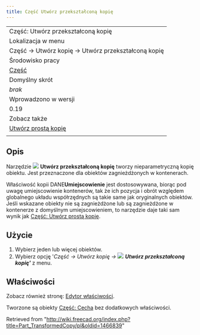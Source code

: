 ```yaml
---
title: Część Utwórz przekształconą kopię
---
```

|  |
| --- |
| Część: Utwórz przekształconą kopię |
| Lokalizacja w menu |
| Część → Utwórz kopię → Utwórz przekształconą kopię |
| Środowisko pracy |
| [Część](/Part_Workbench/pl "Part Workbench/pl") |
| Domyślny skrót |
| *brak* |
| Wprowadzono w wersji |
| 0.19 |
| Zobacz także |
| [Utwórz prostą kopię](/Part_SimpleCopy/pl "Part SimpleCopy/pl") |
|  |

## Opis

Narzędzie ![](/images/Part_TransformedCopy.svg) **Utwórz przekształconą kopię** tworzy nieparametryczną kopię obiektu. Jest przeznaczone dla obiektów zagnieżdżonych w kontenerach.

Właściwość kopii DANE**Umiejscowienie** jest dostosowywana, biorąc pod uwagę umiejscowienie kontenerów, tak że ich pozycja i obrót względem globalnego układu współrzędnych są takie same jak oryginalnych obiektów. Jeśli wskazane obiekty nie są zagnieżdżone lub są zagnieżdżone w kontenerze z domyślnym umiejscowieniem, to narzędzie daje taki sam wynik jak [Część: Utwórz prostą kopię](/Part_SimpleCopy/pl "Part SimpleCopy/pl").

## Użycie

1. Wybierz jeden lub więcej obiektów.
2. Wybierz opcję '*Część → Utwórz kopię → ![](/images/Part_TransformedCopy.svg) **Utwórz przekształconą kopię'*** z menu.

## Właściwości

Zobacz również stronę: [Edytor właściwości](/Property_editor/pl "Property editor/pl").

Tworzone są obiekty [Część: Cecha](/Part_Feature/pl "Part Feature/pl") bez dodatkowych właściwości.

Retrieved from "<http://wiki.freecad.org/index.php?title=Part_TransformedCopy/pl&oldid=1466839>"
